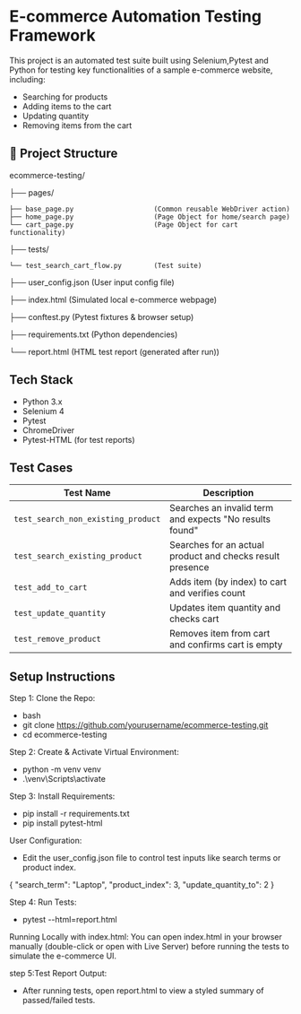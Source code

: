 # E-commerce Automation Testing Framework

This project is an automated test suite built using Selenium,Pytest and Python for testing key functionalities of a sample e-commerce website, including:

-  Searching for products
-  Adding items to the cart
-  Updating quantity
-  Removing items from the cart


  ## 📁 Project Structure
  ecommerce-testing/
  
├── pages/

    ├── base_page.py                    (Common reusable WebDriver action)   
    ├── home_page.py                    (Page Object for home/search page)  
    └── cart_page.py                    (Page Object for cart functionality)   
├── tests/

    └── test_search_cart_flow.py        (Test suite)

├── user_config.json                     (User input config file)

├── index.html                           (Simulated local e-commerce webpage)

├── conftest.py                          (Pytest fixtures & browser setup)

├── requirements.txt                     (Python dependencies)

└── report.html                          (HTML test report (generated after run))

##  Tech Stack

- Python 3.x
- Selenium 4
- Pytest
- ChromeDriver
- Pytest-HTML (for test reports)

## Test Cases

| Test Name | Description |
|----------|-------------|
| `test_search_non_existing_product` | Searches an invalid term and expects "No results found" |
| `test_search_existing_product`     | Searches for an actual product and checks result presence |
| `test_add_to_cart`                 | Adds item (by index) to cart and verifies count |
| `test_update_quantity`             | Updates item quantity and checks cart |
| `test_remove_product`              | Removes item from cart and confirms cart is empty |


## Setup Instructions

Step 1: Clone the Repo:

* bash
* git clone https://github.com/yourusername/ecommerce-testing.git
* cd ecommerce-testing

Step 2: Create & Activate Virtual Environment:
* python -m venv venv
* .\venv\Scripts\activate

Step 3: Install Requirements:
* pip install -r requirements.txt
* pip install pytest-html

 User Configuration:
 * Edit the user_config.json file to control test inputs like search terms or product index.

{
  "search_term": "Laptop",
  "product_index": 3,
  "update_quantity_to": 2
}

Step 4: Run Tests:
* pytest --html=report.html

Running Locally with index.html:
You can open index.html in your browser manually (double-click or open with Live Server) before running the tests to simulate the e-commerce UI.

step 5:Test Report Output:
* After running tests, open report.html to view a styled summary of passed/failed tests.

